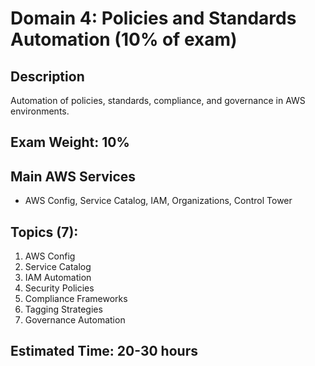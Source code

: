 # Domain 4: Policies and Standards Automation (10% of exam)

## Description
Automation of policies, standards, compliance, and governance in AWS environments.

## Exam Weight: 10%

## Main AWS Services
- AWS Config, Service Catalog, IAM, Organizations, Control Tower

## Topics (7):
1. AWS Config
2. Service Catalog
3. IAM Automation
4. Security Policies
5. Compliance Frameworks
6. Tagging Strategies
7. Governance Automation

## Estimated Time: 20-30 hours

